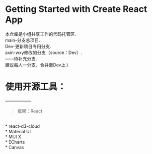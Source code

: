 # Getting Started with Create React App
本仓库是小组共享工作的代码托管区.\
main-分支总项目.\
Dev-更新项目专用分支.\
axin-wxy修改的分支（source：Dev）.\
——待补充分支.\
建议每人一分支，合并至Dev上.\
# 使用开源工具：
——————
>框架：React
<br>
* react-d3-cloud<br>
* Material UI <br>
* MUI X<br>
* ECharts<br>
* Canvas<br>

